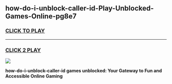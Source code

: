 
## how-do-i-unblock-caller-id-Play-Unblocked-Games-Online-pg8e7
<h3>
<a href="https://premium76.site?title=how-do-i-unblock-caller-id&ref=25A">CLICK TO PLAY</a></h3>
<hr>

<h3>
<a href="https://premium76.site?title=how-do-i-unblock-caller-id&ref=25A">CLICK 2 PLAY</a>
  
</h3>

<a href="https://premium76.site?title=how-do-i-unblock-caller-id&ref=25A"><img src="https://clearcache.store/games.png"></a>


**how-do-i-unblock-caller-id games unblocked: Your Gateway to Fun and Accessible Online Gaming**
